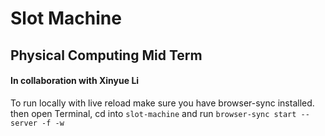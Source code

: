 # Slot Machine 
## Physical Computing Mid Term
#### In collaboration with Xinyue Li

To run locally with live reload make sure you have browser-sync installed.
then open Terminal, cd into `slot-machine` and run ```browser-sync start --server -f -w```